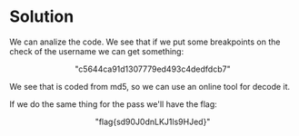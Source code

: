 # Solution

We can analize the code. We see that if we put some breakpoints on the check of the username we can get something: 

<p align="center">"c5644ca91d1307779ed493c4dedfdcb7" </p>

We see that is coded from md5, so we can use an online tool for decode it.

If we do the same thing for the pass we'll have the flag:

<p align="center">"flag{sd90J0dnLKJ1ls9HJed}" </p>
